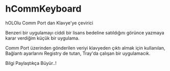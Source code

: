 # hCommKeyboard
hOLOlu Comm Port dan Klavye'ye çevirici

Benzeri bir uygulamayı ciddi bir lisans bedeline satıldığını görünce yazmaya karar verdiğim küçük bir uygulama.

Comm Port üzerinden gönderilen veriyi klavyeden çıktı almak için kullanılan,
Bağlantı ayarlarını Registry de tutan, Tray'da çalışan bir uygulamacık.

Bilgi Paylaştıkça Büyür..!
